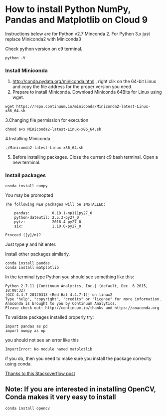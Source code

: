 # How to install Python NumPy, Pandas and Matplotlib on Cloud 9
Instructions below are for Python v2.7 Minconda 2. For Python 3.x just replace Miniconda2 with Miniconda3

Check python version on c9 terminal.
```
python -V
```

### Install Miniconda

1. http://conda.pydata.org/miniconda.html , right clik on the 64-bit Linux and copy the file address for the proper version you need.
2. Prepare to install Miniconda. Download Miniconda 64Bits for Linux using wget. 
```
wget https://repo.continuum.io/miniconda/Miniconda2-latest-Linux-x86_64.sh
```

3.Changing file permission for execution
```
chmod a+x Miniconda2-latest-Linux-x86_64.sh
```

4.Installing Miniconda
```
./Miniconda2-latest-Linux-x86_64.sh
```
5. Before installing packages. Close the current c9 bash terminal. Open a new terminal.
### Install packages
```
conda install numpy
```
You may be promopted
```
The following NEW packages will be INSTALLED:

    pandas:          0.18.1-np111py27_0
    python-dateutil: 2.5.3-py27_0      
    pytz:            2016.4-py27_0     
    six:             1.10.0-py27_0     

Proceed ([y]/n)? 
```
Just type **y** and hit enter.

Install other packages similarly.
```
conda install pandas
conda install matplotlib
```
In the terminal type Python you should see something like this:
```
Python 2.7.11 |Continuum Analytics, Inc.| (default, Dec  6 2015, 18:08:32) 
[GCC 4.4.7 20120313 (Red Hat 4.4.7-1)] on linux2
Type "help", "copyright", "credits" or "license" for more information.
Anaconda is brought to you by Continuum Analytics.
Please check out: http://continuum.io/thanks and https://anaconda.org
```
To validate packages installed properly try:
```
import pandas as pd
import numpy as np
```
you should not see an error like this 
```
ImportError: No module named matplotlib
```
if you do, then you need to make sure you install the package correclty using conda.

[Thanks to this Stackoverflow post](http://stackoverflow.com/questions/31598883/installing-python-module-pandas-in-cloud9)

## Note: If you are interested in installing OpenCV, Conda makes it very easy to install
```
conda install opencv
```
